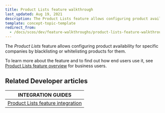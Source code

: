```yaml
---
title: Product Lists feature walkthrough
last_updated: Aug 19, 2021
description: The Product Lists feature allows configuring product availability for specific companies by blacklisting or whitelisting products for them.
template: concept-topic-template
redirect_from:
  - /docs/scos/dev/feature-walkthroughs/product-lists-feature-walkthrough.html
---
```


The _Product Lists_ feature allows configuring product availability for specific companies by blacklisting or whitelisting products for them.


To learn more about the feature and to find out how end users use it, see [Product Lists feature overview](/docs/scos/user/features/product-lists-feature-overview.html) for business users.



## Related Developer articles

|INTEGRATION GUIDES |
|---------|
| [Product Lists feature integration](/docs/scos/dev/feature-integration-guides/product-lists-feature-integration.html) |
